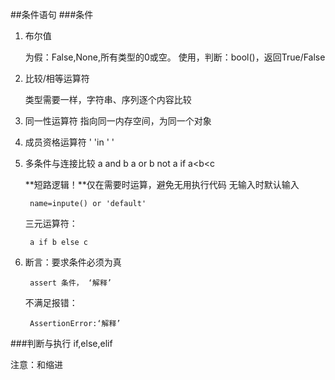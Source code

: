 ##条件语句
###条件
1. 布尔值

	为假：False,None,所有类型的0或空。
	使用，判断：bool()，返回True/False   

2. 比较/相等运算符

	类型需要一样，字符串、序列逐个内容比较

3. 同一性运算符
	指向同一内存空间，为同一个对象

4. 成员资格运算符
	' 'in '   '

5. 多条件与连接比较
	a and b
	a or b
	not a
	if a<b<c

	**短路逻辑！**仅在需要时运算，避免无用执行代码
	无输入时默认输入
	
		name=inpute() or 'default'
	三元运算符：

		a if b else c
6. 断言：要求条件必须为真

		assert 条件， ‘解释’
	不满足报错：

		AssertionError:‘解释’


###判断与执行
if,else,elif

注意：和缩进

